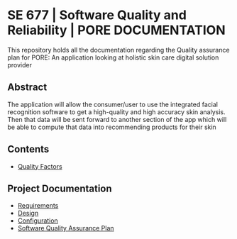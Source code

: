 # SE 677 | Software Quality and Reliability | PORE DOCUMENTATION
This repository holds all the documentation regarding the Quality assurance plan for PORE: An application looking at holistic skin care digital solution provider

## Abstract

The application will allow the consumer/user to use the integrated facial recognition software to get a high-quality and high accuracy skin analysis. Then that data will be sent forward to another section of the app which will be able to compute that data into recommending products for their skin

## Contents

  - [Quality Factors](/quality-assurance/src/QUALITYFACTORS.md)
 

## Project Documentation
- [Requirements](/requirements/README.md)
- [Design](/design/README.md)
- [Configuration](/configuration/README.md)
- [Software Quality Assurance Plan](/quality-assurance/README.md)
